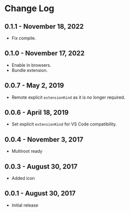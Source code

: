 # Change Log

## 0.1.1 - November 18, 2022
- Fix compile.

## 0.1.0 - November 17, 2022
- Enable in browsers.
- Bundle extension.

## 0.0.7 - May 2, 2019
- Remote explicit `extensionKind` as it is no longer required.

## 0.0.6 - April 18, 2019
- Set explicit `extensionKind` for VS Code compatibility.

## 0.0.4 - November 3, 2017
- Multiroot ready

## 0.0.3 - August 30, 2017
- Added icon

## 0.0.1 - August 30, 2017
- Initial release